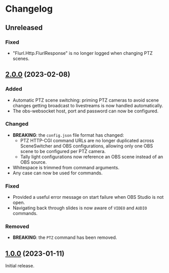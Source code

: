 # Changelog

## Unreleased

### Fixed

- "Flurl.Http.FlurlResponse" is no longer logged when changing PTZ scenes.

## [2.0.0] (2023-02-08)

### Added

- Automatic PTZ scene switching: priming PTZ cameras to avoid scene changes getting broadcast to livestreams is now handled automatically.
- The obs-websocket host, port and password can now be configured.

### Changed

- **BREAKING**: the `config.json` file format has changed:
  - PTZ HTTP-CGI command URLs are no longer duplicated across SceneSwitcher and OBS configurations, allowing only one OBS scene to be configured per PTZ camera.
  - Tally light configurations now reference an OBS scene instead of an OBS source.
- Whitespace is trimmed from command arguments.
- Any case can now be used for commands.

### Fixed

- Provided a useful error message on start failure when OBS Studio is not open.
- Navigating back through slides is now aware of `VIDEO` and `AUDIO` commands.

### Removed

- **BREAKING**: the `PTZ` command has been removed.

## [1.0.0] (2023-01-11)

Initial release.

[2.0.0]: https://github.com/slieschke/SceneSwitcher/compare/1.0.0...2.0.0
[1.0.0]: https://github.com/slieschke/SceneSwitcher/compare/8289a2d4...1.0.0

<!-- markdownlint-configure-file { "MD024": { "siblings_only": true } } -->
